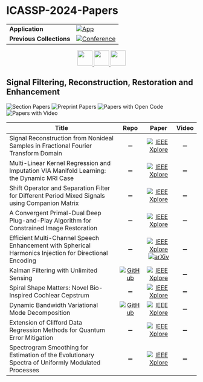 # ICASSP-2024-Papers

<table>
    <tr>
        <td><strong>Application</strong></td>
        <td>
            <a href="https://huggingface.co/spaces/DmitryRyumin/NewEraAI-Papers" style="float:left;">
                <img src="https://img.shields.io/badge/🤗-NewEraAI--Papers-FFD21F.svg" alt="App" />
            </a>
        </td>
    </tr>
    <tr>
        <td><strong>Previous Collections</strong></td>
        <td>
            <a href="https://github.com/DmitryRyumin/ICASSP-2023-24-Papers/blob/main/README_2023.md">
                <img src="http://img.shields.io/badge/ICASSP-2023-0073AE.svg" alt="Conference">
            </a>
        </td>
    </tr>
</table>

<div align="center">
    <a href="https://github.com/DmitryRyumin/ICASSP-2023-24-Papers/blob/main/sections/2024/main/IVMSP-P1.md">
        <img src="https://cdn.jsdelivr.net/gh/DmitryRyumin/NewEraAI-Papers@main/images/left.svg" width="40" alt="" />
    </a>
    <a href="https://github.com/DmitryRyumin/ICASSP-2023-24-Papers/">
        <img src="https://cdn.jsdelivr.net/gh/DmitryRyumin/NewEraAI-Papers@main/images/home.svg" width="40" alt="" />
    </a>
    <a href="https://github.com/DmitryRyumin/ICASSP-2023-24-Papers/blob/main/sections/2024/main/SLP-L4.md">
        <img src="https://cdn.jsdelivr.net/gh/DmitryRyumin/NewEraAI-Papers@main/images/right.svg" width="40" alt="" />
    </a>
</div>

## Signal Filtering, Reconstruction, Restoration and Enhancement

![Section Papers](https://img.shields.io/badge/Section%20Papers-10-42BA16) ![Preprint Papers](https://img.shields.io/badge/Preprint%20Papers-6-b31b1b) ![Papers with Open Code](https://img.shields.io/badge/Papers%20with%20Open%20Code-8-1D7FBF) ![Papers with Video](https://img.shields.io/badge/Papers%20with%20Video-0-FF0000)

| **Title** | **Repo** | **Paper** | **Video** |
|-----------|:--------:|:---------:|:---------:|
| Signal Reconstruction from Nonideal Samples in Fractional Fourier Transform Domain | :heavy_minus_sign: | [![IEEE Xplore](https://img.shields.io/badge/IEEE-10446521-E4A42C.svg)](https://ieeexplore.ieee.org/document/10446521) | :heavy_minus_sign: |
| Multi-Linear Kernel Regression and Imputation VIA Manifold Learning: the Dynamic MRI Case | :heavy_minus_sign: | [![IEEE Xplore](https://img.shields.io/badge/IEEE-10446236-E4A42C.svg)](https://ieeexplore.ieee.org/document/10446236) | :heavy_minus_sign: |
| Shift Operator and Separation Filter for Different Period Mixed Signals using Companion Matrix | :heavy_minus_sign: | [![IEEE Xplore](https://img.shields.io/badge/IEEE-10447351-E4A42C.svg)](https://ieeexplore.ieee.org/document/10447351) | :heavy_minus_sign: |
| A Convergent Primal-Dual Deep Plug-and-Play Algorithm for Constrained Image Restoration | :heavy_minus_sign: | [![IEEE Xplore](https://img.shields.io/badge/IEEE-10448023-E4A42C.svg)](https://ieeexplore.ieee.org/document/10448023) | :heavy_minus_sign: |
| Efficient Multi-Channel Speech Enhancement with Spherical Harmonics Injection for Directional Encoding | :heavy_minus_sign: | [![IEEE Xplore](https://img.shields.io/badge/IEEE-10445847-E4A42C.svg)](https://ieeexplore.ieee.org/document/10445847) <br /> [![arXiv](https://img.shields.io/badge/arXiv-2309.10832-b31b1b.svg)](https://arxiv.org/abs/2309.10832) | :heavy_minus_sign: |
| Kalman Filtering with Unlimited Sensing | [![GitHub](https://img.shields.io/github/stars/tianhangnpu/KF_US_ICASSP2024?style=flat)](https://github.com/tianhangnpu/KF_US_ICASSP2024) | [![IEEE Xplore](https://img.shields.io/badge/IEEE-10448298-E4A42C.svg)](https://ieeexplore.ieee.org/document/10448298) | :heavy_minus_sign: |
| Spiral Shape Matters: Novel Bio-Inspired Cochlear Cepstrum | :heavy_minus_sign: | [![IEEE Xplore](https://img.shields.io/badge/IEEE-10447403-E4A42C.svg)](https://ieeexplore.ieee.org/document/10447403) | :heavy_minus_sign: |
| Dynamic Bandwidth Variational Mode Decomposition | [![GitHub](https://img.shields.io/github/stars/AndreasAgg/dynamic-bandwidth-vmd?style=flat)](https://github.com/AndreasAgg/dynamic-bandwidth-vmd) | [![IEEE Xplore](https://img.shields.io/badge/IEEE-10447179-E4A42C.svg)](https://ieeexplore.ieee.org/document/10447179) | :heavy_minus_sign: |
| Extension of Clifford Data Regression Methods for Quantum Error Mitigation | :heavy_minus_sign: | [![IEEE Xplore](https://img.shields.io/badge/IEEE-10446476-E4A42C.svg)](https://ieeexplore.ieee.org/document/10446476) | :heavy_minus_sign: |
| Spectrogram Smoothing for Estimation of the Evolutionary Spectra of Uniformly Modulated Processes | :heavy_minus_sign: | [![IEEE Xplore](https://img.shields.io/badge/IEEE-10445923-E4A42C.svg)](https://ieeexplore.ieee.org/document/10445923) | :heavy_minus_sign: |

